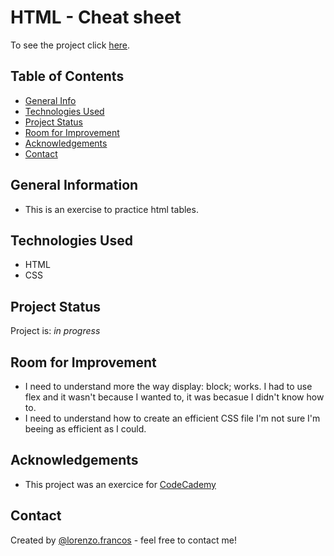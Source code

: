 # HTML - Cheat sheet


To see the project click [here](https://lfrancos.github.io/HTML---Cheat-sheet/).
<!-- > Live demo [_here_](https://www.example.com). If you have the project hosted somewhere, include the link here. -->

## Table of Contents
* [General Info](#general-information)
* [Technologies Used](#technologies-used)
* [Project Status](#project-status)
* [Room for Improvement](#room-for-improvement)
* [Acknowledgements](#acknowledgements)
* [Contact](#contact)
<!-- * [Setup](#setup) -->
<!-- * [Usage](#usage) -->
<!-- * [Screenshots](#screenshots) -->
<!-- * [Features](#features) -->
<!-- * [License](#license) -->


## General Information
- This is an exercise to practice html tables.
<!-- You don't have to answer all the questions - just the ones relevant to your project. -->


## Technologies Used
- HTML
- CSS


<!-- ## Features
List the ready features here:
- Awesome feature 1
- Awesome feature 2
- Awesome feature 3 -->

<!--
## Screenshots
![Example screenshot](./img/screenshot.png)
If you have screenshots you'd like to share, include them here. -->


<!-- ## Setup

 -->

<!-- ## Usage
How does one go about using it?
Provide various use cases and code examples here. -->

<!-- `write-your-code-here` -->


## Project Status
Project is: _in progress_


## Room for Improvement

- I need to understand more the way display: block; works. I had to use flex and it wasn't because I wanted to, it was becasue I didn't know how to.
- I need to understand how to create an efficient CSS file I'm not sure I'm beeing as efficient as I could.


## Acknowledgements

- This project was an exercice for [CodeCademy](https://www.codecademy.com)


## Contact
Created by [@lorenzo.francos](https://www.lorenzofrancos.com) - feel free to contact me!


<!-- Optional -->
<!-- ## License -->
<!-- This project is open source and available under the [... License](). -->

<!-- You don't have to include all sections - just the one's relevant to your project -->
